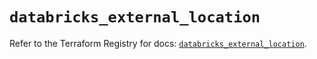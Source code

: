# `databricks_external_location`

Refer to the Terraform Registry for docs: [`databricks_external_location`](https://registry.terraform.io/providers/databricks/databricks/1.88.0/docs/resources/external_location).
